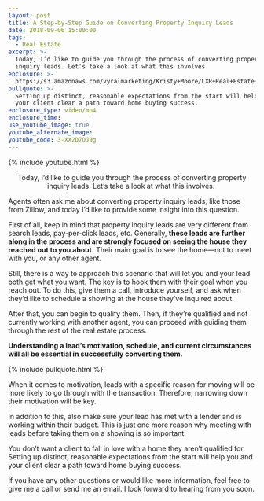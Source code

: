 ```yaml
---
layout: post
title: A Step-by-Step Guide on Converting Property Inquiry Leads
date: 2018-09-06 15:00:00
tags:
  - Real Estate
excerpt: >-
  Today, I’d like to guide you through the process of converting property
  inquiry leads. Let’s take a look at what this involves.
enclosure: >-
  https://s3.amazonaws.com/vyralmarketing/Kristy+Moore/LXR+Real+Estate+Coaching-+Converting+Leads.mp4
pullquote: >-
  Setting up distinct, reasonable expectations from the start will help you and
  your client clear a path toward home buying success.
enclosure_type: video/mp4
enclosure_time:
use_youtube_image: true
youtube_alternate_image:
youtube_code: 3-XX2D7OJ9g
---
```


{% include youtube.html %}

<p style="text-align: center;">Today, I&rsquo;d like to guide you through the process of converting property inquiry leads. Let&rsquo;s take a look at what this involves.&nbsp;</p>

Agents often ask me about converting property inquiry leads, like those from Zillow, and today I’d like to provide some insight into this question.&nbsp;

First of all, keep in mind that property inquiry leads are very different from search leads, pay-per-click leads, etc. Generally, **these leads are further along in the process and are strongly focused on seeing the house they reached out to you about.** Their main goal is to see the home—not to meet with you, or any other agent.&nbsp;

Still, there is a way to approach this scenario that will let you and your lead both get what you want. The key is to hook them with their goal when you reach out. To do this, give them a call, introduce yourself, and ask when they’d like to schedule a showing at the house they’ve inquired about.&nbsp;

After that, you can begin to qualify them. Then, if they’re qualified and not currently working with another agent, you can proceed with guiding them through the rest of the real estate process.&nbsp;

**Understanding a lead’s motivation, schedule, and current circumstances will all be essential in successfully converting them.&nbsp;**

{% include pullquote.html %}

When it comes to motivation, leads with a specific reason for moving will be more likely to go through with the transaction. Therefore, narrowing down their motivation will be key.&nbsp;

In addition to this, also make sure your lead has met with a lender and is working within their budget. This is just one more reason why meeting with leads before taking them on a showing is so important.&nbsp;

You don’t want a client to fall in love with a home they aren’t qualified for. Setting up distinct, reasonable expectations from the start will help you and your client clear a path toward home buying success.

If you have any other questions or would like more information, feel free to give me a call or send me an email. I look forward to hearing from you soon.